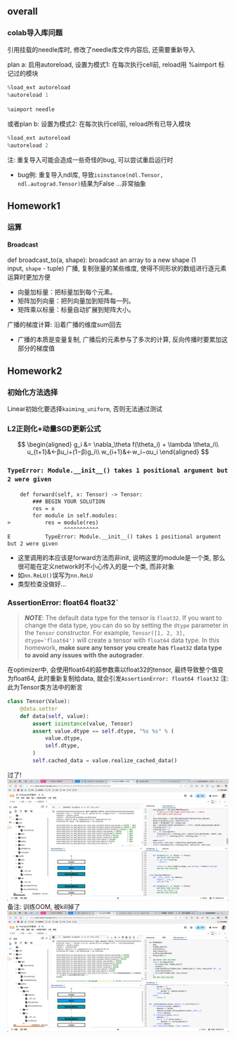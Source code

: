 ## overall

### colab导入库问题
引用挂载的needle库时, 修改了needle库文件内容后, 还需要重新导入

plan a: 启用autoreload, 设置为模式1: 在每次执行cell前, reload用 %aimport 标记过的模块
```python
%load_ext autoreload
%autoreload 1

%aimport needle
```

或者plan b: 
设置为模式2: 在每次执行cell前, reload所有已导入模块
```python
%load_ext autoreload
%autoreload 2
```

注: 重复导入可能会造成一些奇怪的bug, 可以尝试重启运行时
- bug例: 重复导入ndl库, 导致`isinstance(ndl.Tensor, ndl.autograd.Tensor)`结果为False ...非常抽象
## Homework1

### 运算
#### Broadcast
def broadcast_to(a, shape): broadcast an array to a new shape (1 input, `shape` - tuple)
广播, 复制张量的某些维度, 使得不同形状的数组进行逐元素运算时更加方便
- 向量加标量：把标量加到每个元素。
- 矩阵加列向量：把列向量加到矩阵每一列。
- 矩阵乘以标量：标量自动扩展到矩阵大小。


广播的梯度计算: 沿着广播的维度sum回去
- 广播的本质是变量复制, 广播后的元素参与了多次的计算, 反向传播时要累加这部分的梯度值


## Homework2

### 初始化方法选择
Linear初始化要选择`kaiming_uniform`, 否则无法通过测试
### L2正则化+动量SGD更新公式

$$
\begin{aligned}
g_i &= \nabla_\theta f(\theta_i) + \lambda \theta_i\\
u_{t+1}&←βu_i+(1−β)g_i\\
w_{i+1}&←w_i−αu_i
\end{aligned}
$$

### `TypeError: Module.__init__() takes 1 positional argument but 2 were given`

```
    def forward(self, x: Tensor) -> Tensor:
        ### BEGIN YOUR SOLUTION
        res = x
        for module in self.modules:
>           res = module(res)
                  ^^^^^^^^^^^
E           TypeError: Module.__init__() takes 1 positional argument but 2 were given
```
- 这里调用的本应该是forward方法而非init, 说明这里的module是一个类, 那么很可能在定义network时不小心传入的是一个类, 而非对象
- 如`nn.ReLU()`误写为`nn.ReLU`
- 类型检查没做好...
### AssertionError: float64 float32`
> **_NOTE_**: The default data type for the tensor is `float32`. If you want to change the data type, you can do so by setting the `dtype` parameter in the `Tensor` constructor. For example, `Tensor([1, 2, 3], dtype='float64')` will create a tensor with `float64` data type. In this homework, **make sure any tensor you create has `float32` data type to avoid any issues with the autograder**.

在optimizer中, 会使用float64的超参数乘以float32的tensor, 最终导致整个值变为float64, 此时重新复制给data, 就会引发`AssertionError: float64 float32`
注: 此为Tensor类方法中的断言
```python
class Tensor(Value):
    @data.setter
    def data(self, value):
        assert isinstance(value, Tensor)
        assert value.dtype == self.dtype, "%s %s" % (
            value.dtype,
            self.dtype,
        )
        self.cached_data = value.realize_cached_data()
```

过了!
![](10-414%20Homework笔记.assets/IMG-10-414%20Homework笔记-20250822002634905.png)
备注: 训练OOM, 被kill掉了
![](10-414%20Homework笔记.assets/IMG-10-414%20Homework笔记-20250822141618211.png)